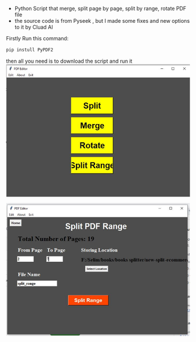- Python Script that merge, split page by page, split by range, rotate PDF file
- the source code is from Pyseek , but I made some fixes and new options to it by Cluad AI
  
Firstly Run this command:

```bash
pip instull PyPDF2
 ```

then all you need is to download the script and run it 
![PDF-Editor-main-Window](Screenshots/pdf-editor-GUI1.JPG)

![PDF-Editor-split range-Window](Screenshots/pdf-editor-GUI2.JPG)
